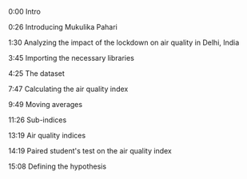 0:00 Intro

0:26 Introducing Mukulika Pahari

1:30 Analyzing the impact of the lockdown on air quality in Delhi, India

3:45 Importing the necessary libraries

4:25 The dataset

7:47 Calculating the air quality index

9:49 Moving averages

11:26 Sub-indices

13:19 Air quality indices

14:19 Paired student's test on the air quality index

15:08 Defining the hypothesis
